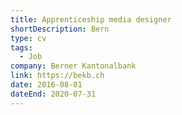 ```yaml
---
title: Apprenticeship media designer
shortDescription: Bern
type: cv
tags:
  - Job
company: Berner Kantonalbank
link: https://bekb.ch
date: 2016-08-01
dateEnd: 2020-07-31
---
```


